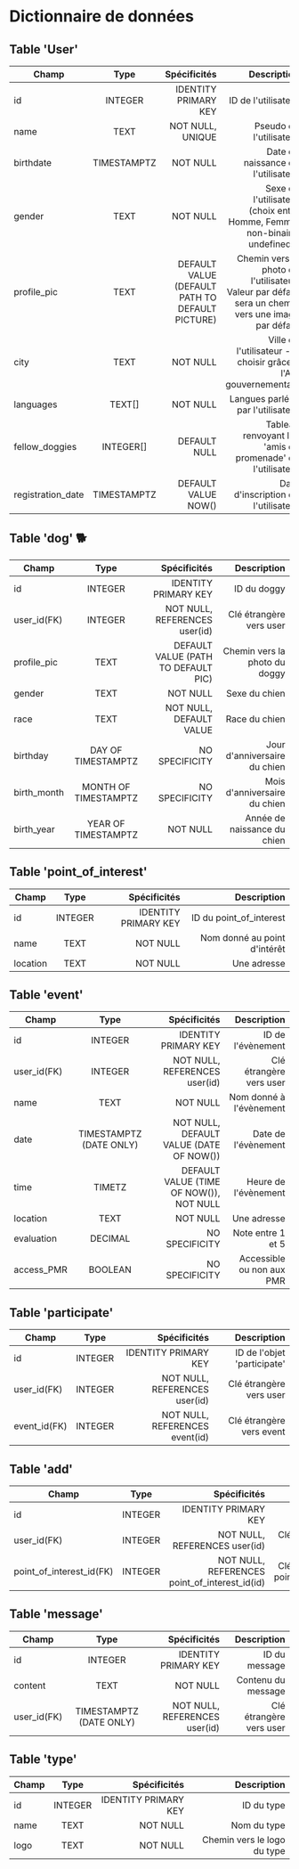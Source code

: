 # Dictionnaire de données

## Table 'User'

| Champ         | Type          | Spécificités        | Description        |
| ------------- |:-------------:| -------------:      |-------------------:|
| id            | INTEGER           | IDENTITY PRIMARY KEY| ID de l'utilisateur|
| name          | TEXT          | NOT NULL, UNIQUE    | Pseudo de l'utilisateur|
| birthdate    | TIMESTAMPTZ   | NOT NULL        | Date de naissance de l'utilisateur|
| gender        | TEXT          | NOT NULL            | Sexe de l'utilisateur (choix entre Homme, Femme, non-binaire, undefined?)                   |
| profile_pic   | TEXT          | DEFAULT VALUE (DEFAULT PATH TO DEFAULT PICTURE)| Chemin vers la photo de l'utilisateur. Valeur par défaut sera un chemin vers une image par défaut|
| city | TEXT | NOT NULL | Ville de l'utilisateur - A choisir grâce à l'API gouvernementale|
| languages | TEXT[] | NOT NULL | Langues parlées par l'utilisateur |
| fellow_doggies | INTEGER[] | DEFAULT NULL | Tableau renvoyant les 'amis de promenade' de l'utilisateur|
| registration_date | TIMESTAMPTZ | DEFAULT VALUE NOW() | Date d'inscription de l'utilisateur|

## Table 'dog' 🐕

| Champ         | Type          | Spécificités        | Description        |
| ------------- |:-------------:| -------------:      |-------------------:|
| id            | INTEGER           | IDENTITY PRIMARY KEY| ID du doggy|
| user_id(FK)          | INTEGER          | NOT NULL, REFERENCES user(id)   | Clé étrangère vers user|
| profile_pic    | TEXT   | DEFAULT VALUE (PATH TO DEFAULT PIC)         | Chemin vers la photo du doggy|
| gender        | TEXT          | NOT NULL            | Sexe du chien                  |
| race   | TEXT          | NOT NULL, DEFAULT VALUE | Race du chien|
| birthday | DAY OF TIMESTAMPTZ | NO SPECIFICITY | Jour d'anniversaire du chien|
| birth_month | MONTH OF TIMESTAMPTZ | NO SPECIFICITY | Mois d'anniversaire du chien|
| birth_year | YEAR OF TIMESTAMPTZ | NOT NULL | Année de naissance du chien|


## Table 'point_of_interest'

| Champ         | Type          | Spécificités        | Description        |
| ------------- |:-------------:| -------------:      |-------------------:|
| id            | INTEGER           | IDENTITY PRIMARY KEY| ID du point_of_interest|
| name    | TEXT   | NOT NULL        | Nom donné au point d'intérêt|
| location        | TEXT          | NOT NULL            | Une adresse           |


## Table 'event'

| Champ         | Type          | Spécificités        | Description        |
| ------------- |:-------------:| -------------:      |-------------------:|
| id            | INTEGER           | IDENTITY PRIMARY KEY| ID de l'évènement|
| user_id(FK)          | INTEGER          | NOT NULL, REFERENCES user(id)   | Clé étrangère vers user|
| name    | TEXT   | NOT NULL        | Nom donné à l'évènement|
| date        | TIMESTAMPTZ (DATE ONLY)        | NOT NULL, DEFAULT VALUE (DATE OF NOW())            | Date de l'évènement                 |
| time   | TIMETZ          | DEFAULT VALUE (TIME OF NOW()), NOT NULL | Heure de l'évènement|
| location | TEXT | NOT NULL | Une adresse|
| evaluation | DECIMAL | NO SPECIFICITY | Note entre 1 et 5|
| access_PMR | BOOLEAN | NO SPECIFICITY | Accessible ou non aux PMR|


## Table 'participate'
| Champ         | Type          | Spécificités        | Description        |
| ------------- |:-------------:| -------------:      |-------------------:|
| id            | INTEGER           | IDENTITY PRIMARY KEY| ID de l'objet 'participate'|
| user_id(FK)          | INTEGER          | NOT NULL, REFERENCES user(id)   | Clé étrangère vers user|
| event_id(FK)          | INTEGER          | NOT NULL, REFERENCES event(id)   | Clé étrangère vers event|


## Table 'add'
| Champ         | Type          | Spécificités        | Description        |
| ------------- |:-------------:| -------------:      |-------------------:|
| id            | INTEGER           | IDENTITY PRIMARY KEY| ID de l'objet 'participate'|
| user_id(FK)          | INTEGER          | NOT NULL, REFERENCES user(id)   | Clé étrangère vers user|
| point_of_interest_id(FK)          | INTEGER          | NOT NULL, REFERENCES point_of_interest_id(id)   | Clé étrangère vers point_of_interest_id|


## Table 'message'

| Champ         | Type          | Spécificités        | Description        |
| ------------- |:-------------:| -------------:      |-------------------:|
| id            | INTEGER           | IDENTITY PRIMARY KEY| ID du message|
| content          | TEXT          | NOT NULL   | Contenu du message|
| user_id(FK)        | TIMESTAMPTZ (DATE ONLY)        | NOT NULL, REFERENCES user(id)            | Clé étrangère vers user                |


## Table 'type'

| Champ         | Type          | Spécificités        | Description        |
| ------------- |:-------------:| -------------:      |-------------------:|
| id            | INTEGER           | IDENTITY PRIMARY KEY| ID du type|
| name          | TEXT          | NOT NULL   | Nom du type|
| logo        | TEXT | NOT NULL            | Chemin vers le logo du type               |